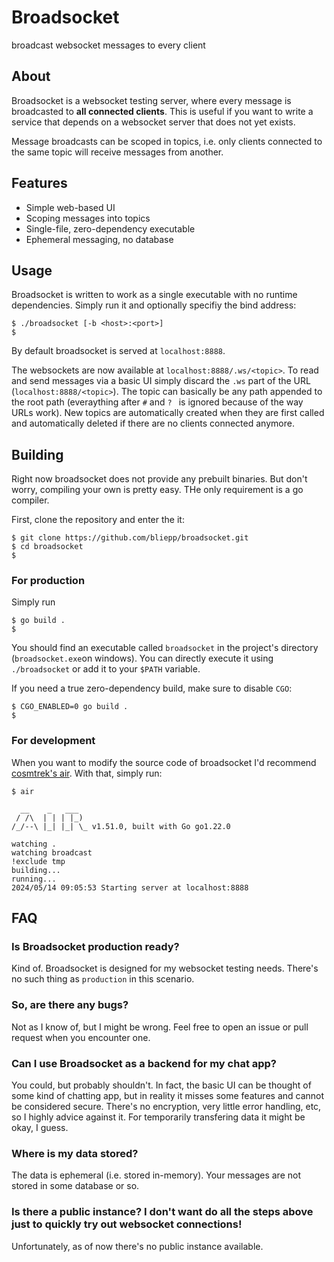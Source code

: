 # Broadsocket
broadcast websocket messages to every client

## About
Broadsocket is a websocket testing server, where every message is broadcasted to **all connected clients**.
This is useful if you want to write a service that depends on a websocket server that does not yet exists.

Message broadcasts can be scoped in topics, i.e. only clients connected to the same topic will receive messages from another.

## Features
* Simple web-based UI
* Scoping messages into topics
* Single-file, zero-dependency executable
* Ephemeral messaging, no database

## Usage
Broadsocket is written to work as a single executable with no runtime dependencies. Simply run it and optionally specifiy the bind address:

```console
$ ./broadsocket [-b <host>:<port>]
$
```

By default broadsocket is served at `localhost:8888`.

The websockets are now available at `localhost:8888/.ws/<topic>`. To read and send messages via a basic UI simply discard the `.ws` part of the URL (`localhost:8888/<topic>`). The topic can basically be any path appended to the root path (everaything after `#` and `? ` is ignored because of the way URLs work). New topics are automatically created when they are first called and automatically deleted if there are no clients connected anymore.  

## Building
Right now broadsocket does not provide any prebuilt binaries. But don't worry, compiling your own is pretty easy. THe only requirement is a go compiler.

First, clone the repository and enter the it:
```console
$ git clone https://github.com/bliepp/broadsocket.git
$ cd broadsocket
$
```

### For production
Simply run
```console
$ go build .
$
```
You should find an executable called `broadsocket` in the project's directory (`broadsocket.exe`on windows). You can directly execute it using `./broadsocket` or add it to your `$PATH` variable.

If you need a true zero-dependency build, make sure to disable `CGO`:
```console
$ CGO_ENABLED=0 go build .
$
```

### For development
When you want to modify the source code of broadsocket I'd recommend [cosmtrek's air](https://github.com/cosmtrek/air). With that, simply run:
```console
$ air

  __    _   ___  
 / /\  | | | |_) 
/_/--\ |_| |_| \_ v1.51.0, built with Go go1.22.0

watching .
watching broadcast
!exclude tmp
building...
running...
2024/05/14 09:05:53 Starting server at localhost:8888
```

## FAQ
### Is Broadsocket production ready?
Kind of. Broadsocket is designed for my websocket testing needs. There's no such thing as `production` in this scenario.
### So, are there any bugs?
Not as I know of, but I might be wrong. Feel free to open an issue or pull request when you encounter one.
### Can I use Broadsocket as a backend for my chat app?
You could, but probably shouldn't. In fact, the basic UI can be thought of some kind of chatting app, but in reality it misses some features and cannot be considered secure. There's no encryption, very little error handling, etc, so I highly advice against it. For temporarily transfering data it might be okay, I guess.
### Where is my data stored?
The data is ephemeral (i.e. stored in-memory). Your messages are not stored in some database or so.
### Is there a public instance? I don't want do all the steps above just to quickly try out websocket connections!
Unfortunately, as of now there's no public instance available.
